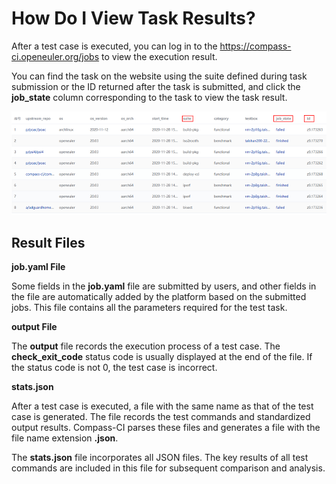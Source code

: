 # How Do I View Task Results?

After a test case is executed, you can log in to the https://compass-ci.openeuler.org/jobs to view the execution result.

You can find the task on the website using the suite defined during task submission or the ID returned after the task is submitted, and click the **job\_state** column corresponding to the task to view the task result.

![](../images/jobs.png)

## Result Files

**job.yaml File**

Some fields in the **job.yaml** file are submitted by users, and other fields in the file are automatically added by the platform based on the submitted jobs. This file contains all the parameters required for the test task.

**output File**

The **output** file records the execution process of a test case. The **check\_exit\_code** status code is usually displayed at the end of the file. If the status code is not 0, the test case is incorrect.

**stats.json**

After a test case is executed, a file with the same name as that of the test case is generated. The file records the test commands and standardized output results. Compass-CI parses these files and generates a file with the file name extension **.json**.

The **stats.json** file incorporates all JSON files. The key results of all test commands are included in this file for subsequent comparison and analysis.
